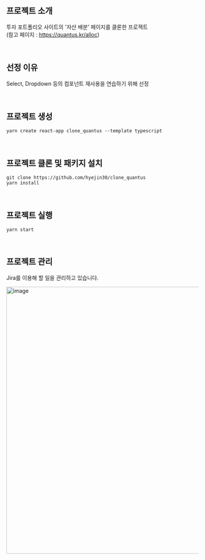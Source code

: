 ## 프로젝트 소개
투자 포트폴리오 사이트의 '자산 배분' 페이지를 클론한 프로젝트<br />
(참고 페이지 : https://quantus.kr/alloc)

<br />

## 선정 이유
Select, Dropdown 등의 컴포넌트 재사용을 연습하기 위해 선정

<br />

## 프로젝트 생성

```
yarn create react-app clone_quantus --template typescript
```

<br />

## 프로젝트 클론 및 패키지 설치
```
git clone https://github.com/hyejin30/clone_quantus
yarn install
```

<br />

## 프로젝트 실행

```
yarn start
```

<br />

## 프로젝트 관리
Jira를 이용해 할 일을 관리하고 있습니다.

<img width="697" alt="image" src="https://user-images.githubusercontent.com/98295004/213692592-d4615609-b08b-4c4d-9c9c-9b38cda6f348.png">
